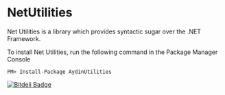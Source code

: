 NetUtilities
============

Net Utilities is a library which provides syntactic sugar over the .NET Framework.

To install Net Utilities, run the following command in the Package Manager Console

    PM> Install-Package AydinUtilities



[![Bitdeli Badge](https://d2weczhvl823v0.cloudfront.net/AydinAdn/netutilities/trend.png)](https://bitdeli.com/free "Bitdeli Badge")

